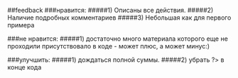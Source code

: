 ##feedback
###нравится:
#####1)	Описаны все действия.
#####2)	Наличие подробных комментариев
#####3)	Небольшая как для первого примера

###не нравится:
#####1)	достаточно много материала которого еще не проходили присутствовало в коде - может плюс, а может минус:)

###улучшить:
#####1)	дождаться полной суммы. 
#####2)	убрать ?> в конце кода
